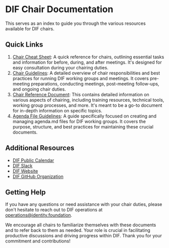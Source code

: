 # DIF Chair Documentation

This serves as an index to guide you through the various resources available for DIF chairs.

## Quick Links

1. [Chair Cheat Sheet](./chair_cheat_sheet.md): A quick reference for chairs, outlining essential tasks and information for before, during, and after meetings. It's designed for easy consultation during your chairing duties.
2. [Chair Guidelines](./chair_guidelines.md): A detailed overview of chair responsibilities and best practices for running DIF working groups and meetings. It covers pre-meeting preparations, conducting meetings, post-meeting follow-ups, and ongoing chair duties.
3. [Chair Reference Document](./chair_reference.md): This contains detailed information on various aspects of chairing, including training resources, technical tools, working group processes, and more. It's meant to be a go-to document for in-depth information on specific topics.
4. [Agenda File Guidelines](./agenda_files.md): A guide specifically focused on creating and managing agenda.md files for DIF working groups. It covers the purpose, structure, and best practices for maintaining these crucial documents.

## Additional Resources

- [DIF Public Calendar](http://bit.ly/dif-calendar)
- [DIF Slack](https://bit.ly/DIF_slack_invite)
- [DIF Website](https://identity.foundation/)
- [DIF GitHub Organization](https://github.com/decentralized-identity)

## Getting Help

If you have any questions or need assistance with your chair duties, please don't hesitate to reach out to DIF operations at operations@identity.foundation.

We encourage all chairs to familiarize themselves with these documents and to refer back to them as needed. Your role is crucial in facilitating productive discussions and driving progress within DIF. Thank you for your commitment and contributions!
